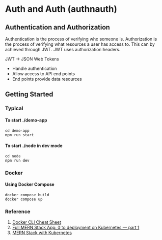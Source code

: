 # Auth and Auth (authnauth)

## Authentication and Authorization

Authentication is the process of verifying who someone is.
Authorization is the process of verifying what resources a user has access to. This can by achieved through JWT. JWT uses authorization headers.

JWT -> JSON Web Tokens

- Handle authentication
- Allow access to API end points
- End points provide data resources

## Getting Started

### Typical

#### To start ./demo-app

```
cd demo-app
npm run start
```

#### To start ./node in dev mode

```
cd node
npm run dev
```

### Docker

#### Using Docker Compose

```
docker compose build
docker compose up
```

### Reference

1. [Docker CLI Cheat Sheet](https://docs.docker.com/get-started/docker_cheatsheet.pdf)
2. [Full MERN Stack App: 0 to deployment on Kubernetes — part 1](https://medium.com/@kavinduchamiran/full-mern-stack-app-0-to-deployment-on-kubernetes-part-1-e2f2a3e2fd99)
3. [MERN Stack with Kubernetes](https://blog.carbonteq.com/mern-stack-with-kubernetes/)
